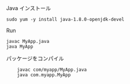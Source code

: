 
Java インストール
```angular2html
sudo yum -y install java-1.8.0-openjdk-devel
```

Run

```angular2html
javac MyApp.java
java MyApp
```

パッケージをコンパイル
```
    javac com/myapp/MyApp.java
    java com.myapp.MyApp
```

